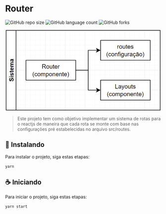 # Router

![GitHub repo size](https://img.shields.io/github/repo-size/alvarosilveiraa/reactjs?style=for-the-badge)
![GitHub language count](https://img.shields.io/github/languages/count/alvarosilveiraa/reactjs?style=for-the-badge)
![GitHub forks](https://img.shields.io/github/forks/alvarosilveiraa/reactjs?style=for-the-badge)

<img src="public/router.png" alt="router">

> Este projeto tem como objetivo implementar um sistema de rotas para o reactjs de maneira que cada rota se monte com base nas configurações pré estabelecidas no arquivo src/routes.

## 🚀 Instalando

Para instalar o projeto, siga estas etapas:

```
yarn
```

## ☕ Iniciando

Para iniciar o projeto, siga estas etapas:

```
yarn start
```
